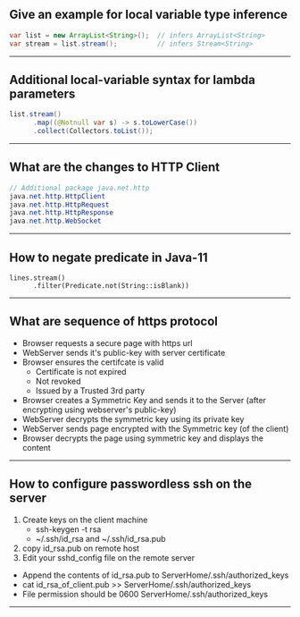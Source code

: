 ## Give an example for local variable type inference
```java
var list = new ArrayList<String>();  // infers ArrayList<String>
var stream = list.stream();          // infers Stream<String>
```
----

## Additional local-variable syntax for lambda parameters
```java
list.stream()
      .map((@Notnull var s) -> s.toLowerCase())
      .collect(Collectors.toList());
```
----
## What are the changes to HTTP Client
```java
// Additional package java.net.http
java.net.http.HttpClient
java.net.http.HttpRequest
java.net.http.HttpResponse
java.net.http.WebSocket
```
----

## How to negate predicate in Java-11
```
lines.stream()
      .filter(Predicate.not(String::isBlank))
```

----

## What are sequence of https protocol
* Browser requests a secure page with https url
* WebServer sends it's public-key with server certificate
* Browser ensures the certifcate is valid
  * Certificate is not expired
  * Not revoked
  * Issued by a Trusted 3rd party
* Browser creates a Symmetric Key and sends it to the Server (after encrypting using webserver's public-key)
* WebServer decrypts the symmetric key using its private key
* WebServer sends page encrypted with the Symmetric key (of the client)
* Browser decrypts the page using symmetric key and displays the content

----

## How to configure passwordless ssh on the server 


1. Create keys on the client machine
   * ssh-keygen -t rsa
   * ~/.ssh/id_rsa and ~/.ssh/id_rsa.pub
2. copy id_rsa.pub on remote host
3. Edit your sshd_config file on the remote server
  * Append the contents of id_rsa.pub to ServerHome/.ssh/authorized_keys
  * cat id_rsa_of_client.pub >> ServerHome/.ssh/authorized_keys
  * File permission should be 0600 ServerHome/.ssh/authorized_keys  

----